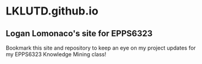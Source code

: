 # LKLUTD.github.io
## Logan Lomonaco's site for EPPS6323
Bookmark this site and repository to keep an eye on my project updates for my EPPS6323 Knowledge Mining class!
